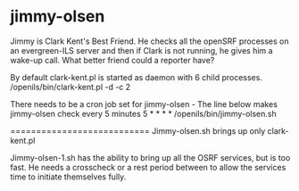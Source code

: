 jimmy-olsen
===========

Jimmy is Clark Kent's Best Friend. He checks all the openSRF processes on an evergreen-ILS server and then if Clark is not running, he gives him a wake-up call.  What better friend could a reporter have?

By default clark-kent.pl is started as daemon with 6 child processes.
/openils/bin/clark-kent.pl -d -c 2 

There needs to be a cron job set for jimmy-olsen - The line below makes jimmy-olsen check every 5 minutes
5 * * * * /openils/bin/jimmy-olsen.sh

===========================
Jimmy-olsen.sh brings up only clark-kent.pl

Jimmy-olsen-1.sh has the ability to bring up all the OSRF services, but is too fast.  He needs a crosscheck or a rest period between to allow the services time to initiate themselves fully.


